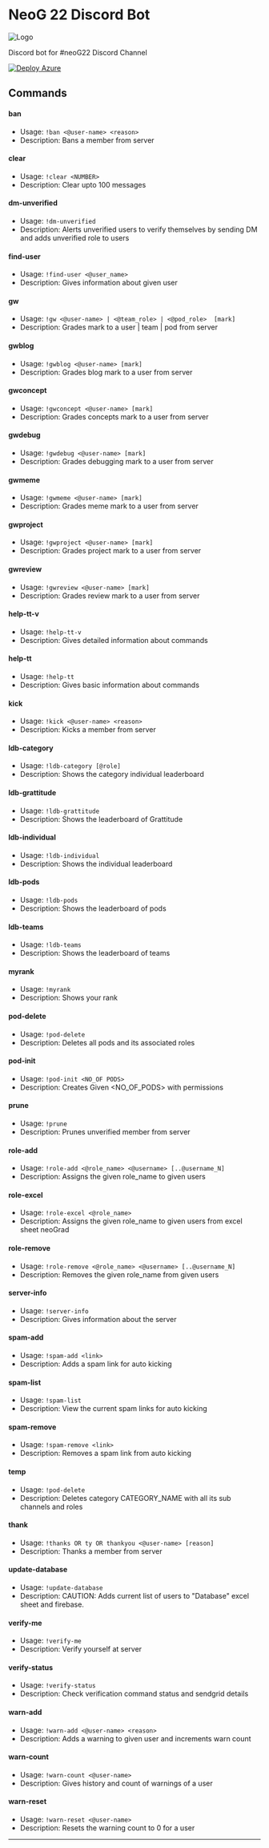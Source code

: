 # NeoG 22 Discord Bot

![Logo](https://neog.camp/logo.svg)

Discord bot for #neoG22 Discord Channel

[![Deploy Azure](https://github.com/mak626/neog22Bot/actions/workflows/azure.yml/badge.svg?branch=master)](https://github.com/mak626/neog22Bot/actions/workflows/azure.yml)

<!-- Generated by update-command-readme.js-->
<!-- COMMANDS:START - DO NOT DELETE -->

## Commands

#### ban

- Usage: `!ban <@user-name> <reason>`
- Description: Bans a member from server

#### clear

- Usage: `!clear <NUMBER>`
- Description: Clear upto 100 messages

#### dm-unverified

- Usage: `!dm-unverified`
- Description: Alerts unverified users to verify themselves by sending DM and adds unverified role to users

#### find-user

- Usage: `!find-user <@user_name>`
- Description: Gives information about given user

#### gw

- Usage: `!gw <@user-name> | <@team_role> | <@pod_role>  [mark]`
- Description: Grades mark to a user | team | pod from server

#### gwblog

- Usage: `!gwblog <@user-name> [mark]`
- Description: Grades blog mark to a user from server

#### gwconcept

- Usage: `!gwconcept <@user-name> [mark]`
- Description: Grades concepts mark to a user from server

#### gwdebug

- Usage: `!gwdebug <@user-name> [mark]`
- Description: Grades debugging mark to a user from server

#### gwmeme

- Usage: `!gwmeme <@user-name> [mark]`
- Description: Grades meme mark to a user from server

#### gwproject

- Usage: `!gwproject <@user-name> [mark]`
- Description: Grades project mark to a user from server

#### gwreview

- Usage: `!gwreview <@user-name> [mark]`
- Description: Grades review mark to a user from server

#### help-tt-v

- Usage: `!help-tt-v`
- Description: Gives detailed information about commands

#### help-tt

- Usage: `!help-tt`
- Description: Gives basic information about commands

#### kick

- Usage: `!kick <@user-name> <reason>`
- Description: Kicks a member from server

#### ldb-category

- Usage: `!ldb-category [@role]`
- Description: Shows the category individual leaderboard

#### ldb-grattitude

- Usage: `!ldb-grattitude`
- Description: Shows the leaderboard of Grattitude

#### ldb-individual

- Usage: `!ldb-individual`
- Description: Shows the individual leaderboard

#### ldb-pods

- Usage: `!ldb-pods`
- Description: Shows the leaderboard of pods

#### ldb-teams

- Usage: `!ldb-teams`
- Description: Shows the leaderboard of teams

#### myrank

- Usage: `!myrank`
- Description: Shows your rank

#### pod-delete

- Usage: `!pod-delete`
- Description: Deletes all pods and its associated roles

#### pod-init

- Usage: `!pod-init <NO_OF PODS>`
- Description: Creates Given <NO_OF_PODS> with permissions

#### prune

- Usage: `!prune`
- Description: Prunes unverified member from server

#### role-add

- Usage: `!role-add <@role_name> <@username> [..@username_N]`
- Description: Assigns the given role_name to given users

#### role-excel

- Usage: `!role-excel <@role_name>`
- Description: Assigns the given role_name to given users from excel sheet neoGrad

#### role-remove

- Usage: `!role-remove <@role_name> <@username> [..@username_N]`
- Description: Removes the given role_name from given users

#### server-info

- Usage: `!server-info`
- Description: Gives information about the server

#### spam-add

- Usage: `!spam-add <link>`
- Description: Adds a spam link for auto kicking

#### spam-list

- Usage: `!spam-list`
- Description: View the current spam links for auto kicking

#### spam-remove

- Usage: `!spam-remove <link>`
- Description: Removes a spam link from auto kicking

#### temp

- Usage: `!pod-delete`
- Description: Deletes category CATEGORY_NAME with all its sub channels and roles

#### thank

- Usage: `!thanks OR ty OR thankyou <@user-name> [reason]`
- Description: Thanks a member from server

#### update-database

- Usage: `!update-database`
- Description: CAUTION: Adds current list of users to "Database" excel sheet and firebase.

#### verify-me

- Usage: `!verify-me`
- Description: Verify yourself at server

#### verify-status

- Usage: `!verify-status`
- Description: Check verification command status and sendgrid details

#### warn-add

- Usage: `!warn-add <@user-name> <reason>`
- Description: Adds a warning to given user and increments warn count

#### warn-count

- Usage: `!warn-count <@user-name>`
- Description: Gives history and count of warnings of a user

#### warn-reset

- Usage: `!warn-reset <@user-name>`
- Description: Resets the warning count to 0 for a user

<!-- COMMANDS:END - DO NOT DELETE -->
<!-- ^Generated by update-command-readme.js-->

---
